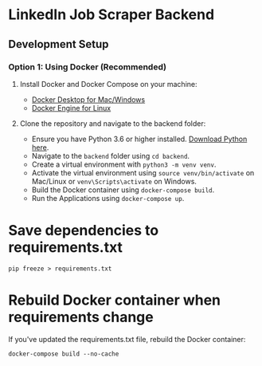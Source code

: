 # LinkedIn Job Scraper Backend

## Development Setup

### Option 1: Using Docker (Recommended)

1. Install Docker and Docker Compose on your machine:

   - [Docker Desktop for Mac/Windows](https://www.docker.com/products/docker-desktop)
   - [Docker Engine for Linux](https://docs.docker.com/engine/install/)

2. Clone the repository and navigate to the backend folder:
   - Ensure you have Python 3.6 or higher installed. [Download Python here](https://www.python.org/downloads/).
   - Navigate to the `backend` folder using `cd backend`.
   - Create a virtual environment with `python3 -m venv venv`.
   - Activate the virtual environment using `source venv/bin/activate` on Mac/Linux or `venv\Scripts\activate` on Windows.
   - Build the Docker container using `docker-compose build`.
   - Run the Applications using `docker-compose up`.

# Save dependencies to requirements.txt

`pip freeze > requirements.txt`

# Rebuild Docker container when requirements change

If you've updated the requirements.txt file, rebuild the Docker container:

`docker-compose build --no-cache`

